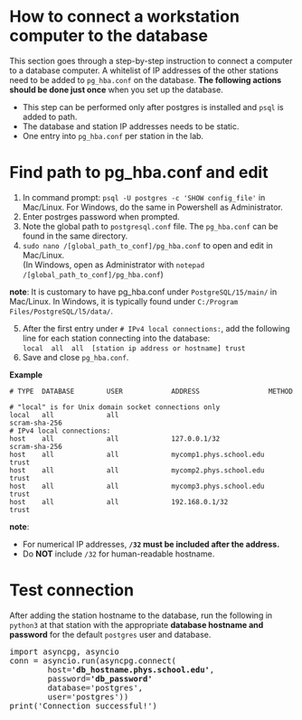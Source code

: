 # How to connect a workstation computer to the database
This section goes through a step-by-step instruction to connect a computer to a database computer. 
A whitelist of IP addresses of the other stations need to be added to ```pg_hba.conf``` on the database.
**The following actions should be done just once** when you set up the database. 

- This step can be performed only after postgres is installed and ```psql``` is added to path.
- The database and station IP addresses needs to be static.
- One entry into ```pg_hba.conf``` per station in the lab.

# Find path to pg_hba.conf and edit
1. In command prompt: `psql -U postgres -c 'SHOW config_file'` in Mac/Linux. For Windows, do the same in Powershell as Administrator.
2. Enter postrges password when prompted.
3. Note the global path to `postgresql.conf` file. The `pg_hba.conf` can be found in the same directory. 
4. `sudo nano /[global_path_to_conf]/pg_hba.conf` to open and edit in Mac/Linux. <br />
(In Windows, open as Administrator with `notepad /[global_path_to_conf]/pg_hba.conf`)                                                                                                                                   

**note**:
It is customary to have pg_hba.conf under ```PostgreSQL/15/main/``` in Mac/Linux. In Windows, it is typically found under ```C:/Program Files/PostgreSQL/l5/data/```.

5. After the first entry under ```# IPv4 local connections:```, add the following line for each station connecting into the database: <br />
  ```local  all  all  [station ip address or hostname] trust```
6. Save and close `pg_hba.conf`.

**Example**
```
# TYPE  DATABASE        USER            ADDRESS                 METHOD

# "local" is for Unix domain socket connections only
local   all             all                                         scram-sha-256
# IPv4 local connections:
host    all             all             127.0.0.1/32                scram-sha-256
host    all             all             mycomp1.phys.school.edu     trust
host    all             all             mycomp2.phys.school.edu     trust
host    all             all             mycomp3.phys.school.edu     trust
host    all             all             192.168.0.1/32              trust
```

**note**:
- For numerical IP addresses, **`/32` must be included after the address.**
- Do **NOT** include `/32` for human-readable hostname.
	
# Test connection
After adding the station hostname to the database, run the following in `python3` at that station with the appropriate **database hostname and password** for the default `postgres` user and database.
<pre>
import asyncpg, asyncio
conn = asyncio.run(asyncpg.connect(
        host=<b>'db_hostname.phys.school.edu'</b>,
        password=<b>'db_password'</b>
        database='postgres',
        user='postgres'))
print('Connection successful!')
</pre>
